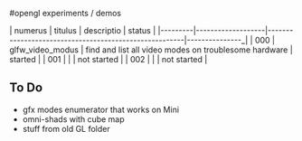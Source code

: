 #opengl experiments / demos

| numerus | titulus           | descriptio                                            | status |
|---------|-------------------|-------------------------------------------------------|---------------_|
| 000     | glfw_video_modus  | find and list all video modes on troublesome hardware | started |
| 001     |                   |                                                       | not started |
| 002     |                   |                                                       | not started |

## To Do

* gfx modes enumerator that works on Mini
* omni-shads with cube map
* stuff from old GL folder
